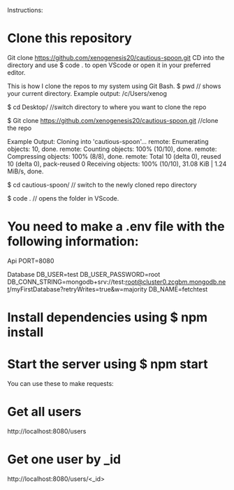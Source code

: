 Instructions: 

# Clone this repository
Git clone https://github.com/xenogenesis20/cautious-spoon.git
CD into the directory and use $ code .  to open VScode or open it in your preferred editor. 

This is how I clone the repos to my system using Git Bash. 
$ pwd    // shows your current directory. 
Example output: /c/Users/xenog

$ cd Desktop/     //switch directory to where you want to clone the repo

$ Git clone https://github.com/xenogenesis20/cautious-spoon.git  //clone the repo

Example Output: 
Cloning into 'cautious-spoon'...
remote: Enumerating objects: 10, done.
remote: Counting objects: 100% (10/10), done.
remote: Compressing objects: 100% (8/8), done.
remote: Total 10 (delta 0), reused 10 (delta 0), pack-reused 0
Receiving objects: 100% (10/10), 31.08 KiB | 1.24 MiB/s, done.


$ cd cautious-spoon/    // switch to the newly cloned repo directory

$ code .    // opens the folder in VScode. 


# You need to make a .env file with the following information:

Api
PORT=8080

Database
DB_USER=test
DB_USER_PASSWORD=root
DB_CONN_STRING=mongodb+srv://test:root@cluster0.zcgbm.mongodb.net/myFirstDatabase?retryWrites=true&w=majority
DB_NAME=fetchtest



# Install dependencies using $ npm install

# Start the server using $ npm start

You can use these to make requests:

# Get all users
http://localhost:8080/users

# Get one user by _id
http://localhost:8080/users/<_id>








